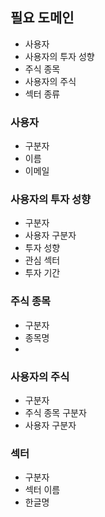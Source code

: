 ## 필요 도메인
- 사용자
- 사용자의 투자 성향
- 주식 종목
- 사용자의 주식
- 섹터 종류
### 사용자
- 구분자
- 이름
- 이메일
### 사용자의 투자 성향
- 구분자
- 사용자 구분자
- 투자 성향
- 관심 섹터
- 투자 기간
### 주식 종목
- 구분자
- 종목명
- 
### 사용자의 주식
- 구분자
- 주식 종목 구분자
- 사용자 구분자
### 섹터
- 구분자
- 섹터 이름
- 한글명